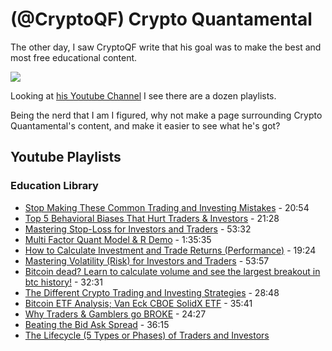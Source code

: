 # (@CryptoQF) Crypto Quantamental 

The other day, I saw CryptoQF write that his goal was to make the best and most free educational content. 

<img src="http://i.imgur.com/HHmjzrF.png"/>

Looking at [his Youtube Channel](https://www.youtube.com/channel/UCnVOQqymq5ZQkG536EItX0Q/playlists) I see there are a dozen playlists.

Being the nerd that I am I figured, why not make a page surrounding Crypto Quantamental's content, and make it easier to see what he's got?

## Youtube Playlists

### Education Library
* [Stop Making These Common Trading and Investing Mistakes](https://www.youtube.com/watch?v=Z5sb5muFHqg&list=PLGn-KCPci5AWq8fl8F4ebctUfqvi1fKeL&t=0s&index=2) - 20:54
* [Top 5 Behavioral Biases That Hurt Traders & Investors](https://www.youtube.com/watch?v=WZgbk5UohfQ&list=PLGn-KCPci5AWq8fl8F4ebctUfqvi1fKeL&index=2) - 21:28
* [Mastering Stop-Loss for Investors and Traders](https://www.youtube.com/watch?v=Y_kgRn-79nU&index=3&list=PLGn-KCPci5AWq8fl8F4ebctUfqvi1fKeL) - 53:32
* [Multi Factor Quant Model & R Demo](https://www.youtube.com/watch?v=KaH35KKng60&index=4&list=PLGn-KCPci5AWq8fl8F4ebctUfqvi1fKeL) - 1:35:35
* [How to Calculate Investment and Trade Returns (Performance)](https://www.youtube.com/watch?v=Lwua_tDmM9E&index=5&list=PLGn-KCPci5AWq8fl8F4ebctUfqvi1fKeL) - 19:24
* [Mastering Volatility (Risk) for Investors and Traders](https://www.youtube.com/watch?v=WTLEc86-rv4&list=PLGn-KCPci5AWq8fl8F4ebctUfqvi1fKeL&index=6) - 53:57
* [Bitcoin dead? Learn to calculate volume and see the largest breakout in btc history!](https://www.youtube.com/watch?v=qVIq2BxphDQ&index=7&list=PLGn-KCPci5AWq8fl8F4ebctUfqvi1fKeL) - 32:31
* [The Different Crypto Trading and Investing Strategies](https://www.youtube.com/watch?v=phi0UkZC5Fk&index=8&list=PLGn-KCPci5AWq8fl8F4ebctUfqvi1fKeL) - 28:48
* [Bitcoin ETF Analysis; Van Eck CBOE SolidX ETF](https://www.youtube.com/watch?v=hbKnESr7bzY&list=PLGn-KCPci5AWq8fl8F4ebctUfqvi1fKeL&index=9) - 35:41
* [Why Traders & Gamblers go BROKE](https://www.youtube.com/watch?v=qFoTQG_0Zyk&index=10&list=PLGn-KCPci5AWq8fl8F4ebctUfqvi1fKeL) - 24:27
* [Beating the Bid Ask Spread](https://www.youtube.com/watch?v=qrF3rOibPxo&index=11&list=PLGn-KCPci5AWq8fl8F4ebctUfqvi1fKeL) - 36:15
* [The Lifecycle (5 Types or Phases) of Traders and Investors](https://www.youtube.com/watch?v=KvwmSkJTAn4&list=PLGn-KCPci5AWq8fl8F4ebctUfqvi1fKeL&index=12)
